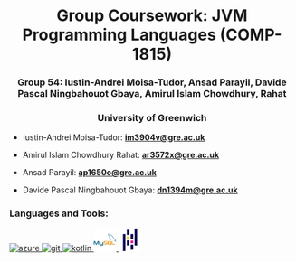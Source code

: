 <h1 align="center">Group Coursework: JVM Programming Languages (COMP-1815)</h1>
<h3 align="center">Group 54: Iustin-Andrei Moisa-Tudor, Ansad Parayil, Davide Pascal Ningbahouot Gbaya, Amirul Islam Chowdhury, Rahat</h3>
<h3 align="center">University of Greenwich</h3>

- Iustin-Andrei Moisa-Tudor: **im3904v@gre.ac.uk**

- Amirul Islam Chowdhury Rahat: **ar3572x@gre.ac.uk**

- Ansad Parayil: **ap1650o@gre.ac.uk**

- Davide Pascal Ningbahouot Gbaya: **dn1394m@gre.ac.uk**


<p align="left">
</p>

<h3 align="left">Languages and Tools:</h3>
<p align="left"> <a href="https://azure.microsoft.com/en-in/" target="_blank" rel="noreferrer"> <img src="https://www.vectorlogo.zone/logos/microsoft_azure/microsoft_azure-icon.svg" alt="azure" width="40" height="40"/> </a> <a href="https://git-scm.com/" target="_blank" rel="noreferrer"> <img src="https://www.vectorlogo.zone/logos/git-scm/git-scm-icon.svg" alt="git" width="40" height="40"/> </a> <a href="https://kotlinlang.org" target="_blank" rel="noreferrer"> <img src="https://www.vectorlogo.zone/logos/kotlinlang/kotlinlang-icon.svg" alt="kotlin" width="40" height="40"/> </a> <a href="https://www.mysql.com/" target="_blank" rel="noreferrer"> <img src="https://raw.githubusercontent.com/devicons/devicon/master/icons/mysql/mysql-original-wordmark.svg" alt="mysql" width="40" height="40"/> </a> <a href="https://pandas.pydata.org/" target="_blank" rel="noreferrer"> <img src="https://raw.githubusercontent.com/devicons/devicon/2ae2a900d2f041da66e950e4d48052658d850630/icons/pandas/pandas-original.svg" alt="pandas" width="40" height="40"/> </a> </p>
